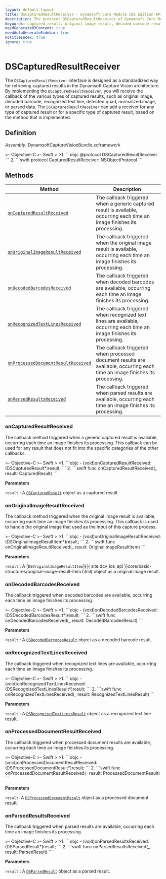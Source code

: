 ```yaml
---
layout: default-layout
title: DSCapturedResultReceiver - Dynamsoft Core Module iOS Edition API Reference
description: The protocol DSCapturedResultReceiver of Dynamsoft Core Module iOS Edition provides methods for monitoring the output of captured results, including captured result, original image result, decoded barcode result, recognized text line result, detected quad result, normalized image result, and parsed result.
keywords: captured result, original image result, decoded barcode result, recognized text line result, detected quad result, normalized image result, parsed result, objective-c, swift
needGenerateH3Content: true
needAutoGenerateSidebar: true
noTitleIndex: true
ignore: true
---
```


# DSCapturedResultReceiver

The `DSCapturedResultReceiver` interface is designed as a standardized way for retrieving captured results in the Dynamsoft Capture Vision architecture. By implementing the `DSCapturedResultReceiver`, you will receive the callback of the various types of captured results, such as original image, decoded barcode, recognized text line, detected quad, normalized image, or parsed data. The `DSCapturedResultReceiver` can add a receiver for any type of captured result or for a specific type of captured result, based on the method that is implemented.

## Definition

*Assembly:* DynamsoftCaptureVisionBundle.xcframework

<div class="sample-code-prefix"></div>
>- Objective-C
>- Swift
>
>1. 
```objc
@protocol DSCapturedResultReceiver <NSObject>
```
2. 
```swift
protocol CapturedResultReceiver: NSObjectProtocol
```

## Methods

| Method | Description |
| ------ | ----------- |
| [`onCapturedResultReceived`](#oncapturedresultreceived) | The callback triggered when a generic captured result is available, occurring each time an image finishes its processing. |
| [`onOriginalImageResultReceived`](#onoriginalimageresultreceived) | The callback triggered when the original image result is available, occurring each time an image finishes its processing. |
| [`onDecodedBarcodesReceived`](#ondecodedbarcodesreceived) | The callback triggered when decoded barcodes are available, occurring each time an image finishes its processing. |
| [`onRecognizedTextLinesReceived`](#onrecognizedtextlinesreceived) | The callback triggered when recognized text lines are available, occurring each time an image finishes its processing. |
| [`onProcessedDocumentResultReceived`](#onprocesseddocumentresultreceived) | The callback triggered when processed document results are available, occurring each time an image finishes its processing. |
| [`onParsedResultsReceived`](#onparsedresultsreceived) | The callback triggered when parsed results are available, occurring each time an image finishes its processing. |

### onCapturedResultReceived

The callback method triggered when a generic captured result is available, occurring each time an image finishes its processing. This callback can be used for any result that does not fit into the specific categories of the other callbacks.

<div class="sample-code-prefix"></div>
>- Objective-C
>- Swift
>
>1. 
```objc
- (void)onCapturedResultReceived:(DSCapturedResult*)result;
```
2. 
```swift
func onCapturedResultReceived(_ result: CapturedResult)
```

**Parameters**

`result` : A [`DSCapturedResult`](captured-result.md) object as a captured result.

### onOriginalImageResultReceived

The callback method triggered when the original image result is available, occurring each time an image finishes its processing. This callback is used to handle the original image that used as the input of this capture process.

<div class="sample-code-prefix"></div>
>- Objective-C
>- Swift
>
>1. 
```objc
- (void)onOriginalImageResultReceived:(DSOriginalImageResultItem*)result;
```
2. 
```swift
func onOriginalImageResultReceived(_ result: OriginalImageResultItem)
```

**Parameters**

`result` : A [`DSOriginalImageResultItem`]({{ site.dcv_ios_api }}core/basic-structures/original-image-result-item.html) object as a original image result.

### onDecodedBarcodesReceived

The callback triggered when decoded barcodes are available, occurring each time an image finishes its processing.

<div class="sample-code-prefix"></div>
>- Objective-C
>- Swift
>
>1. 
```objc
- (void)onDecodedBarcodesReceived:(DSDecodedBarcodesResult*)result;
```
2. 
```swift
func onDecodedBarcodesReceived(_ result: DecodedBarcodesResult)
```

**Parameters**

`result` : A [`DSDecodedBarcodesResult`]({{site.dbr_ios_api}}decoded-barcodes-result.html}}) object as a decoded barcode result.

### onRecognizedTextLinesReceived

The callback triggered when recognized text lines are available, occurring each time an image finishes its processing.

<div class="sample-code-prefix"></div>
>- Objective-C
>- Swift
>
>1. 
```objc
- (void)onRecognizedTextLinesReceived:(DSRecognizedTextLinesResult*)result;
```
2. 
```swift
func onRecognizedTextLinesReceived(_ result: RecognizedTextLinesResult)
```

**Parameters**

`result` : A [`DSRecognizedTextLinesResult`]({{site.dlr_ios_api}}recognized-text-lines-result.html) object as a recognized text line result.

### onProcessedDocumentResultReceived

The callback triggered when processed document results are available, occurring each time an image finishes its processing.

<div class="sample-code-prefix"></div>
>- Objective-C
>- Swift
>
>1. 
```objc
- (void)onProcessedDocumentResultReceived:(DSProcessedDocumentResult*)result;
```
2. 
```swift
func onProcessedDocumentResultReceived(_ result: ProcessedDocumentResult)
```

**Parameters**

`result`: A [`DSProcessedDocumentResult`]({{site.ddn_ios_api}}processed-document-result.html) object as a processed document result.

### onParsedResultsReceived

The callback triggered when parsed results are available, occurring each time an image finishes its processing.

<div class="sample-code-prefix"></div>
>- Objective-C
>- Swift
>
>1. 
```objc
- (void)onParsedResultsReceived:(DSParsedResult*)result;
```
2. 
```swift
func onParsedResultsReceived(_ result: ParsedResult)
```

**Parameters**

`result` : A [`DSParsedResult`]({{site.dcp_ios_api}}parsed-result.html) object as a parsed result.
